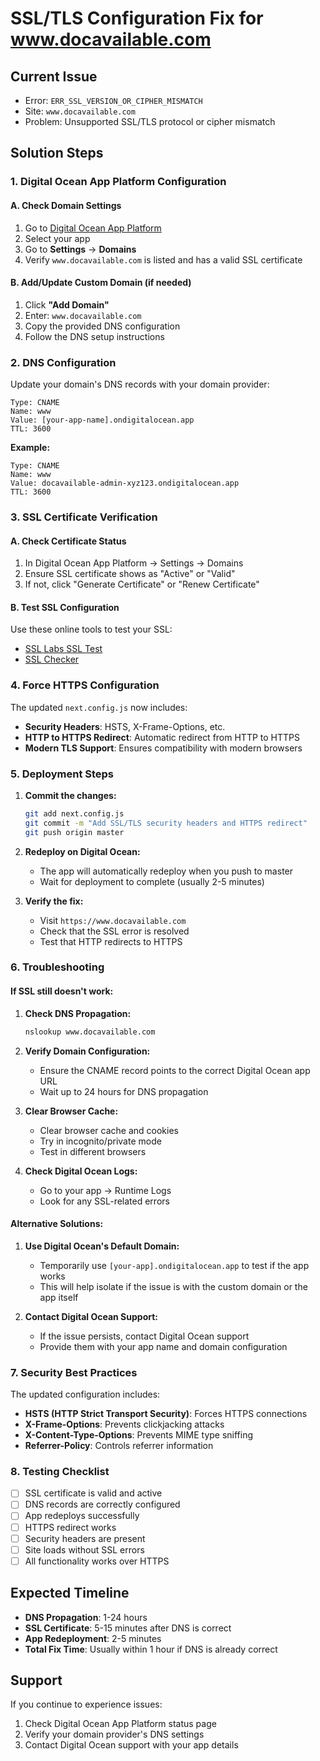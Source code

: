 # SSL/TLS Configuration Fix for www.docavailable.com

## Current Issue
- Error: `ERR_SSL_VERSION_OR_CIPHER_MISMATCH`
- Site: `www.docavailable.com`
- Problem: Unsupported SSL/TLS protocol or cipher mismatch

## Solution Steps

### 1. Digital Ocean App Platform Configuration

#### A. Check Domain Settings
1. Go to [Digital Ocean App Platform](https://cloud.digitalocean.com/apps)
2. Select your app
3. Go to **Settings** → **Domains**
4. Verify `www.docavailable.com` is listed and has a valid SSL certificate

#### B. Add/Update Custom Domain (if needed)
1. Click **"Add Domain"**
2. Enter: `www.docavailable.com`
3. Copy the provided DNS configuration
4. Follow the DNS setup instructions

### 2. DNS Configuration

Update your domain's DNS records with your domain provider:

```
Type: CNAME
Name: www
Value: [your-app-name].ondigitalocean.app
TTL: 3600
```

**Example:**
```
Type: CNAME
Name: www
Value: docavailable-admin-xyz123.ondigitalocean.app
TTL: 3600
```

### 3. SSL Certificate Verification

#### A. Check Certificate Status
1. In Digital Ocean App Platform → Settings → Domains
2. Ensure SSL certificate shows as "Active" or "Valid"
3. If not, click "Generate Certificate" or "Renew Certificate"

#### B. Test SSL Configuration
Use these online tools to test your SSL:
- [SSL Labs SSL Test](https://www.ssllabs.com/ssltest/)
- [SSL Checker](https://www.sslshopper.com/ssl-checker.html)

### 4. Force HTTPS Configuration

The updated `next.config.js` now includes:
- **Security Headers**: HSTS, X-Frame-Options, etc.
- **HTTP to HTTPS Redirect**: Automatic redirect from HTTP to HTTPS
- **Modern TLS Support**: Ensures compatibility with modern browsers

### 5. Deployment Steps

1. **Commit the changes:**
   ```bash
   git add next.config.js
   git commit -m "Add SSL/TLS security headers and HTTPS redirect"
   git push origin master
   ```

2. **Redeploy on Digital Ocean:**
   - The app will automatically redeploy when you push to master
   - Wait for deployment to complete (usually 2-5 minutes)

3. **Verify the fix:**
   - Visit `https://www.docavailable.com`
   - Check that the SSL error is resolved
   - Test that HTTP redirects to HTTPS

### 6. Troubleshooting

#### If SSL still doesn't work:

1. **Check DNS Propagation:**
   ```bash
   nslookup www.docavailable.com
   ```

2. **Verify Domain Configuration:**
   - Ensure the CNAME record points to the correct Digital Ocean app URL
   - Wait up to 24 hours for DNS propagation

3. **Clear Browser Cache:**
   - Clear browser cache and cookies
   - Try in incognito/private mode
   - Test in different browsers

4. **Check Digital Ocean Logs:**
   - Go to your app → Runtime Logs
   - Look for any SSL-related errors

#### Alternative Solutions:

1. **Use Digital Ocean's Default Domain:**
   - Temporarily use `[your-app].ondigitalocean.app` to test if the app works
   - This will help isolate if the issue is with the custom domain or the app itself

2. **Contact Digital Ocean Support:**
   - If the issue persists, contact Digital Ocean support
   - Provide them with your app name and domain configuration

### 7. Security Best Practices

The updated configuration includes:
- **HSTS (HTTP Strict Transport Security)**: Forces HTTPS connections
- **X-Frame-Options**: Prevents clickjacking attacks
- **X-Content-Type-Options**: Prevents MIME type sniffing
- **Referrer-Policy**: Controls referrer information

### 8. Testing Checklist

- [ ] SSL certificate is valid and active
- [ ] DNS records are correctly configured
- [ ] App redeploys successfully
- [ ] HTTPS redirect works
- [ ] Security headers are present
- [ ] Site loads without SSL errors
- [ ] All functionality works over HTTPS

## Expected Timeline

- **DNS Propagation**: 1-24 hours
- **SSL Certificate**: 5-15 minutes after DNS is correct
- **App Redeployment**: 2-5 minutes
- **Total Fix Time**: Usually within 1 hour if DNS is already correct

## Support

If you continue to experience issues:
1. Check Digital Ocean App Platform status page
2. Verify your domain provider's DNS settings
3. Contact Digital Ocean support with your app details
